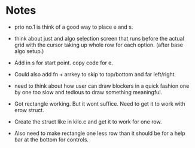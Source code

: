 # Notes
- prio no.1 is think of a good way to place e and s.
- think about just and algo selection screen that runs before the actual grid with the cursor taking up whole row
for each option.  (after base algo setup.)

- Add in s for start point. copy code for e.
- Could also add fn + arrkey to skip to top/bottom and far left/right.
- need to think about how user can draw blockers in a quick fashion one by one too slow and tedious to draw something meaningful.

- Got rectangle working. But it wont suffice. Need to get it to work with erow struct.
- Create the struct like in kilo.c and get it to work for one row.

- Also need to make rectangle one less row than it should be for a help bar at the bottom for controls.
